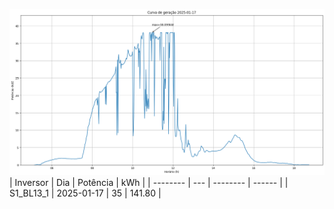 ![My Image](17_01_2025-S1_BL13_1.png)
| Inversor | Dia | Potência | kWh    |
| -------- | --- | -------- | ------ |
| S1_BL13_1       | 2025-01-17  | 35       | 141.80 |